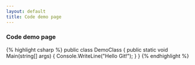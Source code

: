 ```yaml
---
layout: default
title: Code demo page
---
```


<h3>Code demo page</h3>

{% highlight csharp %}
	public class DemoClass
	{
		public static void Main(string[] args)
		{
			Console.WriteLine("Hello Git!");
		}
	}
{% endhighlight %}